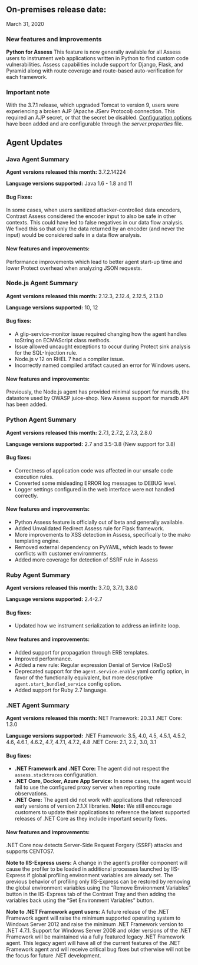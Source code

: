 <!--
title: "Contrast 3.7.2 - March 2020"
description: "Contrast 3.7.2 March 2020"
tags: "3.7.2 March Monthly Release News"
-->

## On-premises release date:
March 31, 2020

### New features and improvements

**Python for Assess**
This feature is now generally available for all Assess users to instrument web applications written in Python to find custom code vulnerabilities. Assess capabilities include support for Django, Flask, and Pyramid along with route coverage and route-based auto-verification for each framework.

### Important note
With the 3.7.1 release, which upgraded Tomcat to version 9, users were experiencing a broken AJP (Apache JServ Protocol) connection. This required an AJP secret, or that the secret be disabled. [Configuration options](admin-systemsettings.html#https) have been added and are configurable through the *server.properties* file.


## Agent Updates

### Java Agent Summary

**Agent versions released this month:** 3.7.2.14224

**Language versions supported:** Java 1.6 - 1.8 and 11

#### Bug Fixes:
In some cases, when users sanitized attacker-controlled data encoders, Contrast Assess considered the encoder input to also be safe in other contexts. This could have led to false negatives in our data flow analysis. We fixed this so that only the data returned by an encoder (and never the input) would be considered safe in a data flow analysis.

#### New features and improvements:
Performance improvements which lead to better agent start-up time and lower Protect overhead when analyzing JSON requests.

### Node.js Agent Summary 

**Agent versions released this month:** 2.12.3, 2.12.4, 2.12.5, 2.13.0

**Language versions supported:** 10, 12

#### Bug fixes:
* A glip-service-monitor issue required changing how the agent handles toString on ECMAScript class methods.
* Issue allowed uncaught exceptions to occur during Protect sink analysis for the SQL-Injection rule.
* Node.js v 12 on RHEL 7 had a compiler issue. 
* Incorrectly named compiled artifact caused an error for Windows users.


#### New features and improvements:
Previously, the Node.js agent has provided minimal support for marsdb, the datastore used by OWASP juice-shop. New Assess support for marsdb API has been added.

### Python Agent Summary 

**Agent versions released this month:** 2.7.1, 2.7.2, 2.7.3, 2.8.0

**Language versions supported:** 2.7 and 3.5-3.8 (New support for 3.8)

#### Bug fixes:
* Correctness of application code was affected in our unsafe code execution rules.
* Converted some misleading ERROR log messages to DEBUG level.
* Logger settings configured in the web interface were not handled correctly.


#### New features and improvements:
* Python Assess feature is officially out of beta and generally available.
* Added Unvalidated Redirect Assess rule for Flask framework.
* More improvements to XSS detection in Assess, specifically to the mako templating engine.
* Removed external dependency on PyYAML, which leads to fewer conflicts with customer environments.
* Added more coverage for detection of SSRF rule in Assess


### Ruby Agent Summary 

**Agent versions released this month:** 3.7.0, 3.7.1, 3.8.0

**Language versions supported:** 2.4-2.7

#### Bug fixes:
* Updated how we instrument serialization to address an infinite loop.

#### New features and improvements:
* Added support for propagation through ERB templates.
* Improved performance.
* Added a new rule: Regular expression Denial of Service (ReDoS)
* Deprecated support for the `agent.service.enable` yaml config option, in favor of the functionally equivalent, but more descriptive `agent.start_bundled_service` config option.
* Added support for Ruby 2.7 language.


### .NET Agent Summary

**Agent versions released this month:**
NET Framework: 20.3.1
.NET Core: 1.3.0

**Language versions supported:**
.NET Framework: 3.5, 4.0, 4.5, 4.5.1, 4.5.2, 4.6, 4.6.1, 4.6.2, 4.7, 4.7.1, 4.7.2, 4.8
.NET Core: 2.1, 2.2, 3.0, 3.1

#### Bug fixes:
* **.NET Framework and .NET Core:** The agent did not respect the `assess.stacktraces` configuration. 
* **.NET Core, Docker, Azure App Service:** In some cases, the agent would fail to use the configured proxy server when reporting route observations.
* **.NET Core:** The agent did not work with applications that referenced early versions of version 2.1.X libraries. 
**Note:** We still encourage customers to update their applications to reference the latest supported releases of .NET Core as they include important security fixes.

#### New features and improvements:
.NET Core now detects Server-Side Request Forgery (SSRF) attacks and supports CENTOS7.

**Note to IIS-Express users:** A change in the agent’s profiler component will cause the profiler to be loaded in additional processes launched by IIS-Express if global profiling environment variables are already set. The previous behavior of profiling only IIS-Express can be restored by removing the global environment variables using the “Remove Environment Variables” button in the IIS-Express tab of the Contrast Tray and then adding the variables back using the “Set Environment Variables” button.

**Note to .NET Framework agent users:** A future release of the .NET Framework agent will raise the minimum supported operating system to Windows Server 2012 and raise the minimum .NET Framework version to .NET 4.7.1. Support for Windows Server 2008 and older versions of the .NET Framework will be maintained via a fully featured legacy .NET Framework agent. This legacy agent will have all of the current features of the .NET Framework agent and will receive critical bug fixes but otherwise will not be the focus for future .NET development. 
